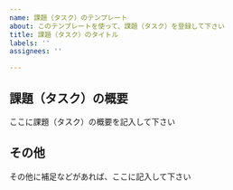 ```yaml
---
name: 課題（タスク）のテンプレート
about: このテンプレートを使って、課題（タスク）を登録して下さい
title: 課題（タスク）のタイトル
labels: ''
assignees: ''

---
```


## 課題（タスク）の概要

ここに課題（タスク）の概要を記入して下さい

## その他

その他に補足などがあれば、ここに記入して下さい
